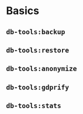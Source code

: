 # Basics

## `db-tools:backup`


## `db-tools:restore`


## `db-tools:anonymize`


## `db-tools:gdprify` <Badge type="warning" text="coming soon" />


## `db-tools:stats` <Badge type="warning" text="coming soon" />

